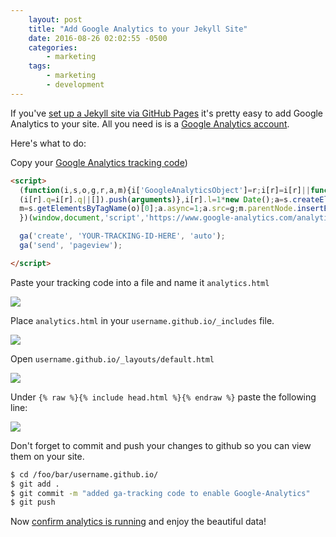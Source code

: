 ```yaml
---
    layout: post
    title: "Add Google Analytics to your Jekyll Site"
    date: 2016-08-26 02:02:55 -0500
    categories:
        - marketing
    tags:
        - marketing
        - development
---
```


<!-- Don't forget obscure any sensitive info in these screenshots!!! -->

If you've [set up a Jekyll site via GitHub Pages](https://zazazack.github.io/development/2016/08/21/gh-pages+jekyll.html) it's pretty easy to add Google Analytics to your site. All you need is is a [Google Analytics account](https://support.google.com/analytics/answer/1008015?hl=en).

Here's what to do:

Copy your [Google Analytics tracking code](https://support.google.com/analytics/answer/1008080))

```html
<script>
  (function(i,s,o,g,r,a,m){i['GoogleAnalyticsObject']=r;i[r]=i[r]||function(){
  (i[r].q=i[r].q||[]).push(arguments)},i[r].l=1*new Date();a=s.createElement(o),
  m=s.getElementsByTagName(o)[0];a.async=1;a.src=g;m.parentNode.insertBefore(a,m)
  })(window,document,'script','https://www.google-analytics.com/analytics.js','ga');

  ga('create', 'YOUR-TRACKING-ID-HERE', 'auto');
  ga('send', 'pageview');

</script>
```

Paste your tracking code into a file and name it `analytics.html`

![](https://www.dropbox.com/s/4g34c8fbtnda3nx/Screenshot%202016-08-26%2001.31.37.png?dl=1)

Place `analytics.html` in your `username.github.io/_includes` file.

![](https://www.dropbox.com/s/elv7c74qra3a2ef/Screenshot%202016-08-25%2021.43.42.png?dl=1)

Open `username.github.io/_layouts/default.html`

![](https://www.dropbox.com/s/r1qjeuoo71dzacf/Screenshot%202016-08-25%2021.44.51.png?dl=1)

Under `{% raw %}{% include head.html %}{% endraw %}` paste the following line:

![](https://www.dropbox.com/s/35dy13atkx6ggo0/Screenshot%202016-08-26%2001.46.07.png?dl=1)

Don't forget to commit and push your changes to github so you can view them on your site.

```bash
$ cd /foo/bar/username.github.io/
$ git add .
$ git commit -m "added ga-tracking code to enable Google-Analytics"
$ git push
```

Now [confirm analytics is running](https://support.google.com/analytics/answer/1008083?hl=en) and enjoy the beautiful data!
